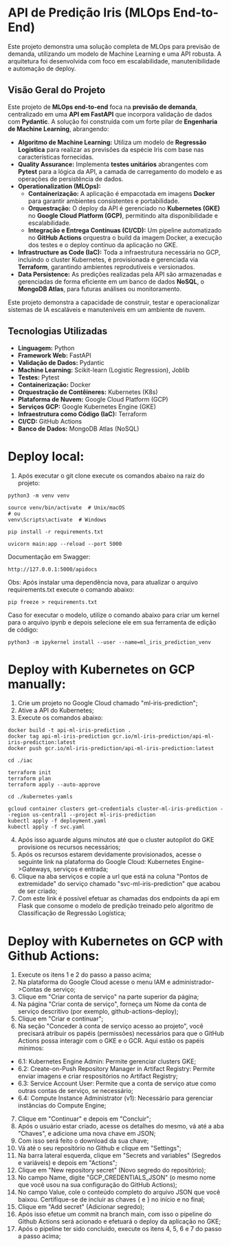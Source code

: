 # API de Predição Iris (MLOps End-to-End)

Este projeto demonstra uma solução completa de MLOps para previsão de demanda, utilizando um modelo de Machine Learning e uma API robusta. A arquitetura foi desenvolvida com foco em escalabilidade, manutenibilidade e automação de deploy.

## Visão Geral do Projeto

Este projeto de **MLOps end-to-end** foca na **previsão de demanda**, centralizado em uma **API em FastAPI** que incorpora validação de dados com **Pydantic**. A solução foi construída com um forte pilar de **Engenharia de Machine Learning**, abrangendo:

* **Algoritmo de Machine Learning:** Utiliza um modelo de **Regressão Logística** para realizar as previsões da espécie Iris com base nas características fornecidas.
* **Quality Assurance:** Implementa **testes unitários** abrangentes com **Pytest** para a lógica da API, a camada de carregamento do modelo e as operações de persistência de dados.
* **Operationalization (MLOps):**
    * **Containerização:** A aplicação é empacotada em imagens **Docker** para garantir ambientes consistentes e portabilidade.
    * **Orquestração:** O deploy da API é gerenciado no **Kubernetes (GKE)** no **Google Cloud Platform (GCP)**, permitindo alta disponibilidade e escalabilidade.
    * **Integração e Entrega Contínuas (CI/CD):** Um pipeline automatizado no **GitHub Actions** orquestra o build da imagem Docker, a execução dos testes e o deploy contínuo da aplicação no GKE.
* **Infrastructure as Code (IaC):** Toda a infraestrutura necessária no GCP, incluindo o cluster Kubernetes, é provisionada e gerenciada via **Terraform**, garantindo ambientes reprodutíveis e versionados.
* **Data Persistence:** As predições realizadas pela API são armazenadas e gerenciadas de forma eficiente em um banco de dados **NoSQL**, o **MongoDB Atlas**, para futuras análises ou monitoramento.

Este projeto demonstra a capacidade de construir, testar e operacionalizar sistemas de IA escaláveis e manuteníveis em um ambiente de nuvem.

## Tecnologias Utilizadas

* **Linguagem:** Python
* **Framework Web:** FastAPI
* **Validação de Dados:** Pydantic
* **Machine Learning:** Scikit-learn (Logistic Regression), Joblib
* **Testes:** Pytest
* **Containerização:** Docker
* **Orquestração de Contêineres:** Kubernetes (K8s)
* **Plataforma de Nuvem:** Google Cloud Platform (GCP)
* **Serviços GCP:** Google Kubernetes Engine (GKE)
* **Infraestrutura como Código (IaC):** Terraform
* **CI/CD:** GitHub Actions
* **Banco de Dados:** MongoDB Atlas (NoSQL)

# Deploy local:

1. Após executar o git clone execute os comandos abaixo na raiz do projeto:

```
python3 -m venv venv

source venv/bin/activate  # Unix/macOS
# ou
venv\Scripts\activate  # Windows

pip install -r requirements.txt

uvicorn main:app --reload --port 5000
```

Documentação em Swagger:

```
http://127.0.0.1:5000/apidocs
```

Obs: Após instalar uma dependência nova, para atualizar o arquivo requirements.txt execute o comando abaixo:

```
pip freeze > requirements.txt
```

Caso for executar o modelo, utilize o comando abaixo para criar um kernel para o arquivo ipynb e depois selecione ele em sua ferramenta de edição de código:

```
python3 -m ipykernel install --user --name=ml_iris_prediction_venv
```




# Deploy with Kubernetes on GCP manually:

1. Crie um projeto no Google Cloud chamado "ml-iris-prediction";
2. Ative a API do Kubernetes;
3. Execute os comandos abaixo:

```
docker build -t api-ml-iris-prediction .  
docker tag api-ml-iris-prediction gcr.io/ml-iris-prediction/api-ml-iris-prediction:latest
docker push gcr.io/ml-iris-prediction/api-ml-iris-prediction:latest

cd ./iac

terraform init
terraform plan
terraform apply --auto-approve

cd ./kubernetes-yamls

gcloud container clusters get-credentials cluster-ml-iris-prediction --region us-central1 --project ml-iris-prediction
kubectl apply -f deployment.yaml
kubectl apply -f svc.yaml
```

4. Após isso aguarde alguns minutos até que o cluster autopilot do GKE provisione os recursos necessários;
5. Após os recursos estarem devidamente provisionados, acesse o seguinte link na plataforma do Google Cloud: Kubernetes Engine->Gateways, serviços e entrada;
6. Clique na aba serviços e copie a url que está na coluna "Pontos de extremidade" do serviço chamado "svc-ml-iris-prediction" que acabou de ser criado;
7. Com este link é possível efetuar as chamadas dos endpoints da api em Flask que consome o modelo de predição treinado pelo algoritmo de Classificação de Regressão Logística;

# Deploy with Kubernetes on GCP with Github Actions:

1. Execute os itens 1 e 2 do passo a passo acima;
2. Na plataforma do Google Cloud acesse o menu IAM e administrador->Contas de serviço;
3. Clique em "Criar conta de serviço" na parte superior da página;
4. Na página "Criar conta de serviço", forneça um Nome da conta de serviço descritivo (por exemplo, github-actions-deploy);
5. Clique em "Criar e continuar";
6. Na seção "Conceder à conta de serviço acesso ao projeto", você precisará atribuir os papéis (permissões) necessários para que o GitHub Actions possa interagir com o GKE e o GCR. Aqui estão os papéis mínimos:
  - 6.1: Kubernetes Engine Admin: Permite gerenciar clusters GKE;
  - 6.2: Create-on-Push Repository Manager in Artifact Registry: Permite enviar imagens e criar respositórios no Artifact Registry;
  - 6.3: Service Account User: Permite que a conta de serviço atue como outras contas de serviço, se necessário;
  - 6.4: Compute Instance Administrator (v1): Necessário para gerenciar instâncias do Compute Engine;
7. Clique em "Continuar" e depois em "Concluir";
8. Após o usuário estar criado, acesse os detalhes do mesmo, vá até a aba "Chaves", e adicione uma nova chave em JSON;
9. Com isso será feito o download da sua chave;
10. Vá até o seu repositório no Github e clique em "Settings";
11. Na barra lateral esquerda, clique em "Secrets and variables" (Segredos e variáveis) e depois em "Actions";
12. Clique em "New repository secret" (Novo segredo do repositório);
13. No campo Name, digite "GCP_CREDENTIALS_JSON" (o mesmo nome que você usou na sua configuração do GitHub Actions);
14. No campo Value, cole o conteúdo completo do arquivo JSON que você baixou. Certifique-se de incluir as chaves { e } no início e no final;
15. Clique em "Add secret" (Adicionar segredo);
16. Após isso efetue um commit na branch main, com isso o pipeline do Github Actions será acionado e efetuará o deploy da aplicação no GKE;
17. Após o pipeline ter sido concluido, execute os itens 4, 5, 6 e 7 do passo a passo acima;
